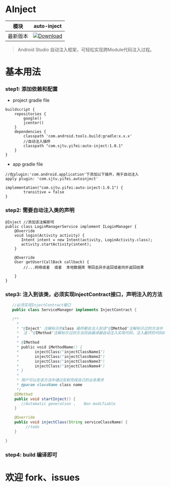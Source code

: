# AInject

模块|auto-inject
---|---
最新版本|[![Download](https://api.bintray.com/packages/iyifei/maven/auto-inject/images/download.svg)](https://bintray.com/iyifei/maven/auto-inject/_latestVersion)


> Android Studio 自动注入框架，可轻松实现跨Module代码注入过程。

# 基本用法
### step1: 添加依赖和配置
- project gradle file
```
buildscript {
    repositories {
        google()
        jcenter()
    }
    dependencies {
        classpath 'com.android.tools.build:gradle:x.x.x'
        //自动注入插件
        classpath "com.sjtu.yifei:auto-inject:1.0.1"
    }
}

```
- app gradle file
```
//在plugin:'com.android.application'下添加以下插件，用于自动注入
apply plugin: 'com.sjtu.yifei.autoinject'

implementation("com.sjtu.yifei:auto-inject:1.0.1") {
        transitive = false
}
```

### step2: 需要自动注入类的声明
```
@Inject //添加该注解即可
public class LoginManagerService implement ILoginManager {
    @Override
    void login(Activity activity) {
       Intent intent = new Intent(activity, LoginActivity.class);
       activity.startActivity(intent);
    }

    @Override
    User getUser(CallBack callback) {
        //...网络或者  或者  本地数据库 等回去异步返回或者同步返回结果

    }
}
```

### step3: 注入到该类，必须实现InjectContract接口，声明注入的方法
```java
   //必须实现InjectContract接口
   public class ServiceManager implements InjectContract {

   /**
     *
     * "@Inject" 注解标示的class 最终都会注入到该"@IMethod"注解标示过的方法中
     *  注："@IMethod"注解标示过的方法将由编译器自动注入实现代码，注入最终的代码如下如：
     *
     * @IMethod
     * public void iMethodName() {
     *       injectClass("injectClassName1")
     *       injectClass("injectClassName2")
     *       injectClass("injectClassName3")
     *       injectClass("injectClassName4")
     * }
     *
     * 用户可以在该方法中通过反射完成自己的业务需求
     * @param className class name
     */
    @IMethod
    public void startInject() {
       //Automatic generation ，   Non modifiable
    }

    @Override
    public void injectClass(String serviceClassName) {
         //todo
    }

}
```

### step4: build 编译即可

# 欢迎 fork、issues

